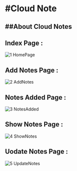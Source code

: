 #Cloud Note
==========

##About Cloud Notes
-------------------


## Index Page :
![1 HomePage](https://user-images.githubusercontent.com/72640465/119959039-3c86e980-bfc1-11eb-9235-d7062908e301.jpg)
## Add Notes Page :
![2  AddNotes](https://user-images.githubusercontent.com/72640465/119958687-e4e87e00-bfc0-11eb-94a1-3d481883972a.jpg)
## Notes Added Page :
![3  NotesAdded](https://user-images.githubusercontent.com/72640465/119958689-e4e87e00-bfc0-11eb-9291-c951467a6eaf.jpg)
## Show Notes Page :
![4  ShowNotes](https://user-images.githubusercontent.com/72640465/119958693-e5811480-bfc0-11eb-9f87-db12981fc904.jpg)
## Uodate Notes Page :
![5  UpdateNotes](https://user-images.githubusercontent.com/72640465/119958677-e2862400-bfc0-11eb-9d2e-0fe0f0e7108b.jpg)
